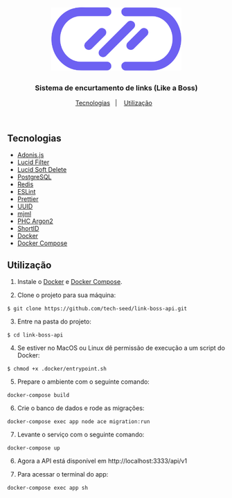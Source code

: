 <h1 align="center">
  <img alt="Link Boss" title="Link Boss" src="https://github.com/CodeAkio/link-boss-api/blob/master/.github/logo.svg" width="300px" />
</h1>

<h3 align="center">
  Sistema de encurtamento de links (Like a Boss)
</h3>

<p align="center">
  <a href="#tecnologias">Tecnologias</a>&nbsp;&nbsp;&nbsp;|&nbsp;&nbsp;&nbsp;
  <a href="#utilização">Utilização</a>&nbsp;&nbsp;&nbsp;
</p>

<br>

## Tecnologias

* [Adonis.js](https://adonisjs.com/)
* [Lucid Filter](https://github.com/lookinlab/adonis-lucid-filter)
* [Lucid Soft Delete](https://github.com/lookinlab/adonis-lucid-soft-deletes)
* [PostgreSQL](https://www.postgresql.org/)
* [Redis](https://redis.io/)
* [ESLint](https://eslint.org/)
* [Prettier](https://prettier.io/)
* [UUID](https://github.com/uuidjs/uuid)
* [mjml](https://mjml.io/)
* [PHC Argon2](https://github.com/thetutlage/phc-argon2)
* [ShortID](https://www.npmjs.com/package/shortid)
* [Docker](https://www.docker.com/)
* [Docker Compose](https://docs.docker.com/compose/)

## Utilização

1. Instale o [Docker](https://docs.docker.com/engine/install/) e [Docker Compose](https://docs.docker.com/compose/install/).

2. Clone o projeto para sua máquina:
```console
$ git clone https://github.com/tech-seed/link-boss-api.git
```

3. Entre na pasta do projeto:
```console
$ cd link-boss-api
```

4. Se estiver no MacOS ou Linux dê permissão de execução a um script do Docker:
```console
$ chmod +x .docker/entrypoint.sh
```

5. Prepare o ambiente com o seguinte comando:
```console
docker-compose build
```

6. Crie o banco de dados e rode as migrações:
```console
docker-compose exec app node ace migration:run
```

7. Levante o serviço com o seguinte comando:
```console
docker-compose up
```

6. Agora a API está disponível em http://localhost:3333/api/v1


7. Para acessar o terminal do app:
```bash
docker-compose exec app sh
```
